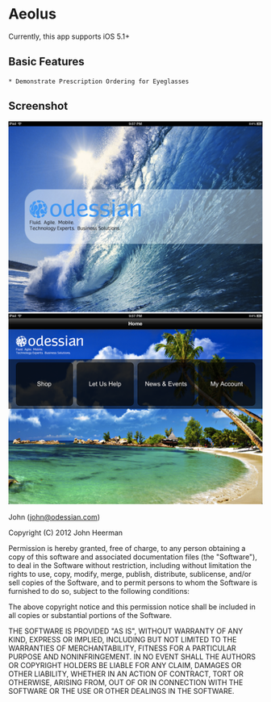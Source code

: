 Aeolus
=======================
Currently, this app supports iOS 5.1+

Basic Features
-----------------------
    * Demonstrate Prescription Ordering for Eyeglasses

Screenshot
-----------------------
![Showcase](https://github.com/jheerman/Aeolus/raw/master/docs/screenshots/Splash.png)
![Showcase](https://github.com/jheerman/Aeolus/raw/master/docs/screenshots/Home.png)

John (john@odessian.com)

Copyright (C) 2012 John Heerman

Permission is hereby granted, free of charge, to any person obtaining a copy of this software and associated documentation files (the "Software"), to deal in the Software without restriction, including without limitation the rights to use, copy, modify, merge, publish, distribute, sublicense, and/or sell copies of the Software, and to permit persons to whom the Software is furnished to do so, subject to the following conditions:

The above copyright notice and this permission notice shall be included in all copies or substantial portions of the Software.

THE SOFTWARE IS PROVIDED "AS IS", WITHOUT WARRANTY OF ANY KIND, EXPRESS OR IMPLIED, INCLUDING BUT NOT LIMITED TO THE WARRANTIES OF MERCHANTABILITY, FITNESS FOR A PARTICULAR PURPOSE AND NONINFRINGEMENT. IN NO EVENT SHALL THE AUTHORS OR COPYRIGHT HOLDERS BE LIABLE FOR ANY CLAIM, DAMAGES OR OTHER LIABILITY, WHETHER IN AN ACTION OF CONTRACT, TORT OR OTHERWISE, ARISING FROM, OUT OF OR IN CONNECTION WITH THE SOFTWARE OR THE USE OR OTHER DEALINGS IN THE SOFTWARE.
